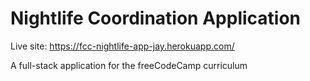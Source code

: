 # Nightlife Coordination Application

Live site: https://fcc-nightlife-app-jay.herokuapp.com/

A full-stack application for the freeCodeCamp curriculum